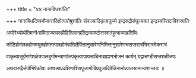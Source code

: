 +++
title = "४४ नानाविधशांतिः"

+++
नानाविधदिव्यभौमान्तरिक्षोत्पातेषुशांतिः संकल्पादिकृत्वकुम्भे इन्द्ररुद्रौसंपूज्ययत इन्द्रस्वस्तिदाविशस्पतिः

अघोरेभ्योथेतिमन्त्रैःसमिदाज्यचरुव्रीहितिलान्प्रतिद्रव्यमष्टोत्तरशतंहुत्वाव्याह्रतिभिः

कोटिहोमंलक्षहोममयुतहोमंतत्पादहोमंवातिलैर्वित्तानुसारेणनिमित्तानुसारेणचसप्तरात्रंत्रिरात्रमेकरात्रं

वाकृत्वासूर्यगणेशक्षेत्रपालदुर्गामन्त्राणांजपंकृत्वापायसादिनाब्राह्मणभोजनं कार्यम् यद्वाचण्डीसप्तशतीजपः

अथवारुद्रैर्जपोभिषेकोवा अश्वत्थप्रदक्षिणाशिवपूजागोविप्रपूजादिवेतिनानोत्पातसामान्यशान्तयः ॥
